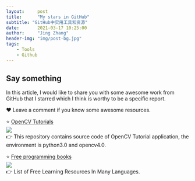```yaml
---
layout:     post
title:      "My stars in GitHub"
subtitle: "GitHub中实用工具和资源"
date:       2021-03-17 10:25:00
author:     "Jing Zhang"
header-img: "img/post-bg.jpg"
tags:
    - Tools
    - Github
---
```


## Say something

In this article, I would like to share you with some awesome work from GitHub that I starred which I think is worthy to be a specific report. 

❤️ Leave a comment if you know some awesome resources.<br>



⭐ [OpenCV Tutorials](https://github.com/JimmyHHua/opencv_tutorials)  
 <img align="left" src="https://img.shields.io/github/stars/JimmyHHua/opencv_tutorials?style=social">     
👉 This repository contains source code of OpenCV Tutorial application, the environment is python3.0 and opencv4.0.  

⭐ [Free programming books](https://github.com/EbookFoundation/free-programming-books)   
 <img align="left" src="https://img.shields.io/github/stars/EbookFoundation/free-programming-books?style=social">      
👉 List of Free Learning Resources In Many Languages.  

